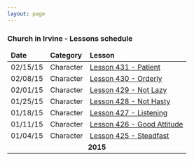 ```yaml
---
layout: page
---
```


### Church in Irvine - Lessons schedule

<table>
  <thead>
    <tr>
      <td><strong>Date</strong></td>
      <td><strong>Category</strong></td>
      <td><strong>Lesson</strong></td>
    </tr>
  </thead>
  <tbody>
    <tr>
      <td>02/15/15</td>
      <td>Character</td>
      <td><a href="/lessons/character/431-patient.html">Lesson 431 - Patient</td>
    </tr>
    <tr>
      <td>02/08/15</td>
      <td>Character</td>
      <td><a href="/lessons/character/430-orderly.html">Lesson 430 - Orderly</td>
    </tr>
    <tr>
      <td>02/01/15</td>
      <td>Character</td>
      <td><a href="/lessons/character/429-not-lazy.html">Lesson 429 - Not Lazy</td>
    </tr>
    <tr>
      <td>01/25/15</td>
      <td>Character</td>
      <td><a href="/lessons/character/428-not-hasty.html">Lesson 428 - Not Hasty</td>
    </tr>
    <tr>
      <td>01/18/15</td>
      <td>Character</td>
      <td><a href="/lessons/character/427-listening.html">Lesson 427 - Listening</td>
    </tr>
    <tr>
      <td>01/11/15</td>
      <td>Character</td>
      <td><a href="/lessons/character/426-good-attitude.html">Lesson 426 - Good Attitude</td>
    </tr>
    <tr>
      <td>01/04/15</td>
      <td>Character</td>
      <td><a href="/lessons/character/425-steadfast.html">Lesson 425 - Steadfast</td>
    </tr>
    <tr>
      <td colspan="3"><center><strong>2015</strong></center></td>
    </tr>
  </tbody>
</table>

